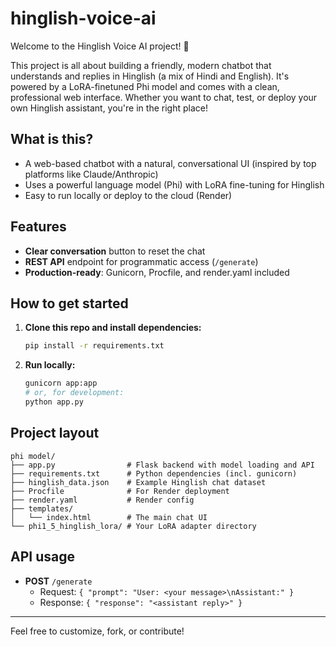 # hinglish-voice-ai

Welcome to the Hinglish Voice AI project! 👋

This project is all about building a friendly, modern chatbot that understands and replies in Hinglish (a mix of Hindi and English). It's powered by a LoRA-finetuned Phi model and comes with a clean, professional web interface. Whether you want to chat, test, or deploy your own Hinglish assistant, you're in the right place!

## What is this?
- A web-based chatbot with a natural, conversational UI (inspired by top platforms like Claude/Anthropic)
- Uses a powerful language model (Phi) with LoRA fine-tuning for Hinglish
- Easy to run locally or deploy to the cloud (Render)

## Features
- **Clear conversation** button to reset the chat
- **REST API** endpoint for programmatic access (`/generate`)
- **Production-ready**: Gunicorn, Procfile, and render.yaml included

## How to get started
1. **Clone this repo and install dependencies:**
   ```bash
   pip install -r requirements.txt
   ```
2. **Run locally:**
   ```bash
   gunicorn app:app
   # or, for development:
   python app.py
   ```

## Project layout
```
phi model/
├── app.py                # Flask backend with model loading and API
├── requirements.txt      # Python dependencies (incl. gunicorn)
├── hinglish_data.json    # Example Hinglish chat dataset
├── Procfile              # For Render deployment
├── render.yaml           # Render config
├── templates/
│   └── index.html        # The main chat UI
└── phi1_5_hinglish_lora/ # Your LoRA adapter directory
```

## API usage
- **POST** `/generate`
  - Request: `{ "prompt": "User: <your message>\nAssistant:" }`
  - Response: `{ "response": "<assistant reply>" }`


---
Feel free to customize, fork, or contribute!
